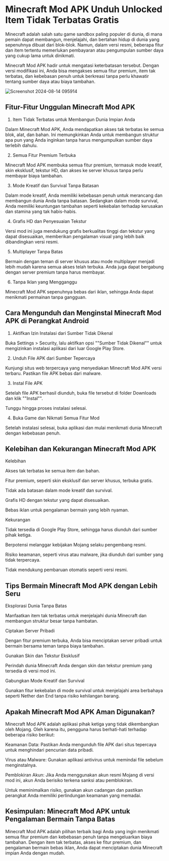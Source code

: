 # Minecraft Mod APK Unduh Unlocked Item Tidak Terbatas Gratis
Minecraft adalah salah satu game sandbox paling populer di dunia, di mana pemain dapat membangun, menjelajahi, dan bertahan hidup di dunia yang sepenuhnya dibuat dari blok-blok. Namun, dalam versi resmi, beberapa fitur dan item tertentu memerlukan pembayaran atau pengumpulan sumber daya yang cukup lama untuk dinikmati.

Minecraft Mod APK hadir untuk mengatasi keterbatasan tersebut. Dengan versi modifikasi ini, Anda bisa mengakses semua fitur premium, item tak terbatas, dan kebebasan penuh untuk berkreasi tanpa perlu khawatir tentang sumber daya atau biaya tambahan.

![Screenshot 2024-08-14 095914](https://github.com/user-attachments/assets/245d17b7-3670-4805-9281-df92859c2ece)


## Fitur-Fitur Unggulan Minecraft Mod APK

1. Item Tidak Terbatas untuk Membangun Dunia Impian Anda

Dalam Minecraft Mod APK, Anda mendapatkan akses tak terbatas ke semua blok, alat, dan bahan. Ini memungkinkan Anda untuk membangun struktur apa pun yang Anda inginkan tanpa harus mengumpulkan sumber daya terlebih dahulu.

2. Semua Fitur Premium Terbuka

Minecraft Mod APK membuka semua fitur premium, termasuk mode kreatif, skin eksklusif, tekstur HD, dan akses ke server khusus tanpa perlu membayar biaya tambahan.

3. Mode Kreatif dan Survival Tanpa Batasan

Dalam mode kreatif, Anda memiliki kebebasan penuh untuk merancang dan membangun dunia Anda tanpa batasan. Sedangkan dalam mode survival, Anda memiliki keuntungan tambahan seperti kekebalan terhadap kerusakan dan stamina yang tak habis-habis.

4. Grafis HD dan Penyesuaian Tekstur

Versi mod ini juga mendukung grafis berkualitas tinggi dan tekstur yang dapat disesuaikan, memberikan pengalaman visual yang lebih baik dibandingkan versi resmi.

5. Multiplayer Tanpa Batas

Bermain dengan teman di server khusus atau mode multiplayer menjadi lebih mudah karena semua akses telah terbuka. Anda juga dapat bergabung dengan server premium tanpa harus membayar.

6. Tanpa Iklan yang Mengganggu

Minecraft Mod APK sepenuhnya bebas dari iklan, sehingga Anda dapat menikmati permainan tanpa gangguan.

## Cara Mengunduh dan Menginstal Minecraft Mod APK di Perangkat Android

1. Aktifkan Izin Instalasi dari Sumber Tidak Dikenal

Buka Settings > Security, lalu aktifkan opsi ""Sumber Tidak Dikenal"" untuk mengizinkan instalasi aplikasi dari luar Google Play Store.

2. Unduh File APK dari Sumber Tepercaya

Kunjungi situs web terpercaya yang menyediakan Minecraft Mod APK versi terbaru. Pastikan file APK bebas dari malware.

3. Instal File APK

Setelah file APK berhasil diunduh, buka file tersebut di folder Downloads dan klik ""Instal"".

Tunggu hingga proses instalasi selesai.

4. Buka Game dan Nikmati Semua Fitur Mod

Setelah instalasi selesai, buka aplikasi dan mulai menikmati dunia Minecraft dengan kebebasan penuh.

## Kelebihan dan Kekurangan Minecraft Mod APK

Kelebihan

Akses tak terbatas ke semua item dan bahan.

Fitur premium, seperti skin eksklusif dan server khusus, terbuka gratis.

Tidak ada batasan dalam mode kreatif dan survival.

Grafis HD dengan tekstur yang dapat disesuaikan.

Bebas iklan untuk pengalaman bermain yang lebih nyaman.

Kekurangan

Tidak tersedia di Google Play Store, sehingga harus diunduh dari sumber pihak ketiga.

Berpotensi melanggar kebijakan Mojang selaku pengembang resmi.

Risiko keamanan, seperti virus atau malware, jika diunduh dari sumber yang tidak terpercaya.

Tidak mendukung pembaruan otomatis seperti versi resmi.

## Tips Bermain Minecraft Mod APK dengan Lebih Seru

Eksplorasi Dunia Tanpa Batas

Manfaatkan item tak terbatas untuk menjelajahi dunia Minecraft dan membangun struktur besar tanpa hambatan.

Ciptakan Server Pribadi

Dengan fitur premium terbuka, Anda bisa menciptakan server pribadi untuk bermain bersama teman tanpa biaya tambahan.

Gunakan Skin dan Tekstur Eksklusif

Perindah dunia Minecraft Anda dengan skin dan tekstur premium yang tersedia di versi mod ini.

Gabungkan Mode Kreatif dan Survival

Gunakan fitur kekebalan di mode survival untuk menjelajahi area berbahaya seperti Nether dan End tanpa risiko kehilangan barang.

## Apakah Minecraft Mod APK Aman Digunakan?

Minecraft Mod APK adalah aplikasi pihak ketiga yang tidak dikembangkan oleh Mojang. Oleh karena itu, pengguna harus berhati-hati terhadap beberapa risiko berikut:

Keamanan Data: Pastikan Anda mengunduh file APK dari situs tepercaya untuk menghindari pencurian data pribadi.

Virus atau Malware: Gunakan aplikasi antivirus untuk memindai file sebelum menginstalnya.

Pemblokiran Akun: Jika Anda menggunakan akun resmi Mojang di versi mod ini, akun Anda berisiko terkena sanksi atau pemblokiran.

Untuk meminimalkan risiko, gunakan akun cadangan dan pastikan perangkat Anda memiliki perlindungan keamanan yang memadai.

## Kesimpulan: Minecraft Mod APK untuk Pengalaman Bermain Tanpa Batas

Minecraft Mod APK adalah pilihan terbaik bagi Anda yang ingin menikmati semua fitur premium dan kebebasan penuh tanpa mengeluarkan biaya tambahan. Dengan item tak terbatas, akses ke fitur premium, dan pengalaman bermain bebas iklan, Anda dapat menciptakan dunia Minecraft impian Anda dengan mudah.

